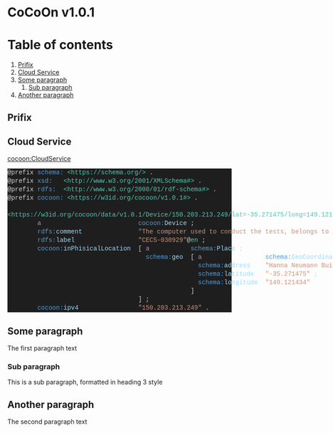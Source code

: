 # CoCoOn v1.0.1

# Table of contents
1. [Prifix](#prifix)
2. [Cloud Service](#cloud-service)
3. [Some paragraph](#paragraph1)
    1. [Sub paragraph](#subparagraph1)
4. [Another paragraph](#paragraph2)

## Prifix

## Cloud Service
[cocoon:CloudService](https://w3id.org/cocoon/v1.0.1#CloudService)

<div style="color: rgb(212, 212, 212); background-color: rgb(30, 30, 30); font-family: Consolas, &quot;Courier New&quot;, monospace; font-size: 14px; line-height: 19px; white-space: pre;"><div>@prefix <span style="color: rgb(86, 156, 214);">schema:</span> <span style="color: rgb(78, 201, 176);">&lt;https://schema.org/&gt;</span> .</div><div>@prefix <span style="color: rgb(86, 156, 214);">xsd:</span>   <span style="color: rgb(78, 201, 176);">&lt;http://www.w3.org/2001/XMLSchema#&gt;</span> .</div><div>@prefix <span style="color: rgb(86, 156, 214);">rdfs:</span>  <span style="color: rgb(78, 201, 176);">&lt;http://www.w3.org/2000/01/rdf-schema#&gt;</span> .</div><div>@prefix <span style="color: rgb(86, 156, 214);">cocoon:</span> <span style="color: rgb(78, 201, 176);">&lt;https://w3id.org/cocoon/v1.0.1#&gt;</span> .</div><br><div><span style="color: rgb(78, 201, 176);">&lt;https://w3id.org/cocoon/data/v1.0.1/Device/150.203.213.249/lat=-35.271475/long=149.121434&gt;</span></div><div>        <span style="color: rgb(197, 134, 192);">a</span>                          <span style="color: rgb(86, 156, 214);">cocoon:</span><span style="color: rgb(156, 220, 254);">Device</span> ;</div><div>        <span style="color: rgb(86, 156, 214);">rdfs:</span><span style="color: rgb(156, 220, 254);">comment</span>               <span style="color: rgb(206, 145, 120);">"The computer used to conduct the tests, belongs to Australian National University College of Engineering &amp; Computer Science."</span>@<span style="color: rgb(78, 201, 176);">en</span> ;</div><div>        <span style="color: rgb(86, 156, 214);">rdfs:</span><span style="color: rgb(156, 220, 254);">label</span>                 <span style="color: rgb(206, 145, 120);">"CECS-030929"</span>@<span style="color: rgb(78, 201, 176);">en</span> ;</div><div>        <span style="color: rgb(86, 156, 214);">cocoon:</span><span style="color: rgb(156, 220, 254);">inPhisicalLocation</span>  [ <span style="color: rgb(197, 134, 192);">a</span>           <span style="color: rgb(86, 156, 214);">schema:</span><span style="color: rgb(156, 220, 254);">Place</span> ;</div><div>                                     <span style="color: rgb(86, 156, 214);">schema:</span><span style="color: rgb(156, 220, 254);">geo</span>  [ <span style="color: rgb(197, 134, 192);">a</span>                 <span style="color: rgb(86, 156, 214);">schema:</span><span style="color: rgb(156, 220, 254);">GeoCoordinates</span> ;</div><div>                                                   <span style="color: rgb(86, 156, 214);">schema:</span><span style="color: rgb(156, 220, 254);">address</span>    <span style="color: rgb(206, 145, 120);">"Hanna Neumann Building #145, Science Road, Canberra ACT 2601"</span> ;</div><div>                                                   <span style="color: rgb(86, 156, 214);">schema:</span><span style="color: rgb(156, 220, 254);">latitude</span>   <span style="color: rgb(206, 145, 120);">"-35.271475"</span> ;</div><div>                                                   <span style="color: rgb(86, 156, 214);">schema:</span><span style="color: rgb(156, 220, 254);">longitude</span>  <span style="color: rgb(206, 145, 120);">"149.121434"</span></div><div>                                                 ]</div><div>                                   ] ;</div><div>        <span style="color: rgb(86, 156, 214);">cocoon:</span><span style="color: rgb(156, 220, 254);">ipv4</span>                <span style="color: rgb(206, 145, 120);">"150.203.213.249"</span> .</div></div>

## Some paragraph <a name="paragraph1"></a>
The first paragraph text

### Sub paragraph <a name="subparagraph1"></a>
This is a sub paragraph, formatted in heading 3 style

## Another paragraph <a name="paragraph2"></a>
The second paragraph text